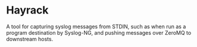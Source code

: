 # Hayrack

A tool for capturing syslog messages from STDIN, such as when run as a program destination by Syslog-NG, and pushing messages over ZeroMQ to downstream hosts.